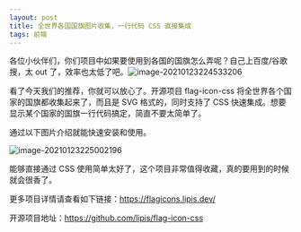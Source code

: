 ```yaml
---
layout: post
title: 全世界各国国旗图片收集，一行代码 CSS 直接集成
tags: 前端
---
```


各位小伙伴们，你们项目中如果要使用到各国的国旗怎么弄呢？自己上百度/谷歌搜，太 out 了，效率也太低了吧。![image-20210123224533206](https://7465-test-3c9b5e-books-1301492295.tcb.qcloud.la/images/compress_image-20210123224533206.png)

看了今天我们的推荐，你就可以放心了。开源项目 flag-icon-css 将全世界各个国家的国旗都收集起来了，而且是 SVG 格式的，同时支持了 CSS 快速集成。想要显示某个国家的国旗一行代码搞定，简直不要太简单了。

通过以下图片介绍就能快速安装和使用。

![image-20210123225002196](https://7465-test-3c9b5e-books-1301492295.tcb.qcloud.la/images/compress_image-20210123225002196.png)

能够直接通过 CSS 使用简单太好了，这个项目非常值得收藏，真的要用到的时候就会很香了。

更多项目详情请查看如下链接：https://flagicons.lipis.dev/

开源项目地址：https://github.com/lipis/flag-icon-css